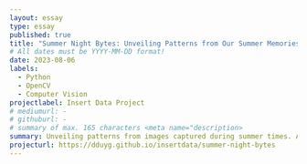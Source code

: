 ```yaml
---
layout: essay
type: essay
published: true
title: "Summer Night Bytes: Unveiling Patterns from Our Summer Memories"
# All dates must be YYYY-MM-DD format!
date: 2023-08-06
labels:
  - Python
  - OpenCV
  - Computer Vision
projectlabel: Insert Data Project
# mediumurl: -
# githuburl: -
# summary of max. 165 characters <meta name="description>
summary: Unveiling patterns from images captured during summer times. Analyzing summer photos.
projecturl: https://dduyg.github.io/insertdata/summer-night-bytes
---
```

